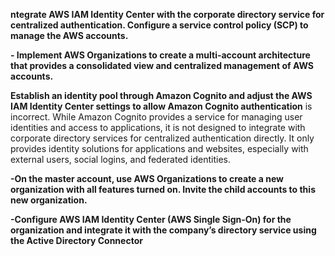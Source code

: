 **ntegrate AWS IAM Identity Center with the corporate directory service for centralized authentication. Configure a service control policy (SCP) to manage the AWS accounts.**

**- Implement AWS Organizations to create a multi-account architecture that provides a consolidated view and centralized management of AWS accounts.**

**Establish an identity pool through Amazon Cognito and adjust the AWS IAM Identity Center settings to allow Amazon Cognito authentication** is incorrect. While Amazon Cognito provides a service for managing user identities and access to applications, it is not designed to integrate with corporate directory services for centralized authentication directly. It only provides identity solutions for applications and websites, especially with external users, social logins, and federated identities.


**-On the master account, use AWS Organizations to create a new organization with all features turned on. Invite the child accounts to this new organization.**

**-Configure AWS IAM Identity Center (AWS Single Sign-On) for the organization and integrate it with the company’s directory service using the Active Directory Connector**